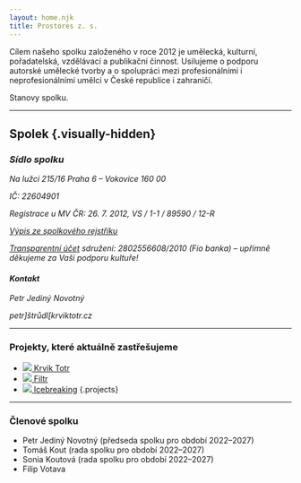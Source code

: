 ```yaml
---
layout: home.njk
title: Prostores z. s.
---
```


Cílem našeho spolku založeného v roce 2012 je umělecká, kulturní, pořadatelská, vzdělávací a publikační činnost.
Usilujeme o podporu autorské umělecké tvorby a o spolupráci mezi profesionálními i neprofesionálními umělci v České republice i zahraničí.

Stanovy spolku.

---

## Spolek {.visually-hidden}

<address>

### Sídlo spolku

Na lužci 215/16 
Praha 6 – Vokovice
160 00

IČ: 22604901

Registrace u MV ČR: 26. 7. 2012, VS / 1-1 / 89590 / 12-R

[Výpis ze spolkového rejstříku](https://or.justice.cz/ias/ui/rejstrik-firma.vysledky?subjektId=761259&typ=PLATNY)

<a href="https://ib.fio.cz/ib/transparent?a=2802556608" target="_blank">Transparentní účet</a> sdružení: 2802556608/2010 (Fio banka) – upřímně děkujeme za Vaši podporu kultuře!

#### Kontakt

Petr Jediný Novotný

petr]štrůdl[krviktotr.cz

</address>

---

### Projekty, které aktuálně zastřešujeme


- [![](/img/partners/krvik-totr-cz.png) Krvik Totr](https://krviktotr.cz)
- [![](/img/partners/filtr.svg) Filtr](https://filtruj.cz)
- [![](/img/logo-icebreaking-A.png) Icebreaking](/icebreaking/cs/)
{.projects}

---

### Členové spolku

- Petr Jediný Novotný (předseda spolku pro období 2022–2027)
- Tomáš Kout (rada spolku pro období 2022–2027)
- Sonia Koutová (rada spolku pro období 2022–2027)
- Filip Votava
